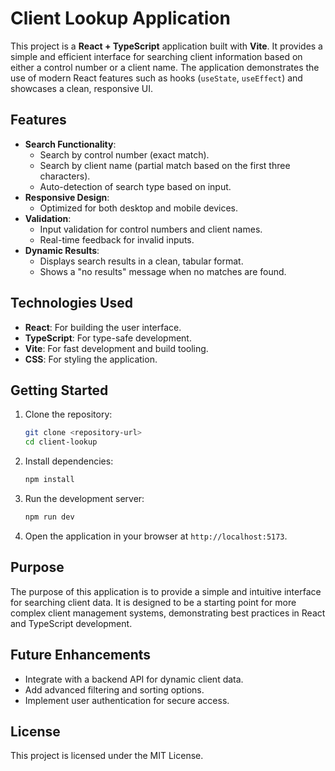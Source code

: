 # Client Lookup Application

This project is a **React + TypeScript** application built with **Vite**. It provides a simple and efficient interface for searching client information based on either a control number or a client name. The application demonstrates the use of modern React features such as hooks (`useState`, `useEffect`) and showcases a clean, responsive UI.

## Features

- **Search Functionality**:
  - Search by control number (exact match).
  - Search by client name (partial match based on the first three characters).
  - Auto-detection of search type based on input.
- **Responsive Design**:
  - Optimized for both desktop and mobile devices.
- **Validation**:
  - Input validation for control numbers and client names.
  - Real-time feedback for invalid inputs.
- **Dynamic Results**:
  - Displays search results in a clean, tabular format.
  - Shows a "no results" message when no matches are found.

## Technologies Used

- **React**: For building the user interface.
- **TypeScript**: For type-safe development.
- **Vite**: For fast development and build tooling.
- **CSS**: For styling the application.

## Getting Started

1. Clone the repository:
   ```bash
   git clone <repository-url>
   cd client-lookup
   ```

2. Install dependencies:
   ```bash
   npm install
   ```

3. Run the development server:
   ```bash
   npm run dev
   ```

4. Open the application in your browser at `http://localhost:5173`.

## Purpose

The purpose of this application is to provide a simple and intuitive interface for searching client data. It is designed to be a starting point for more complex client management systems, demonstrating best practices in React and TypeScript development.

## Future Enhancements

- Integrate with a backend API for dynamic client data.
- Add advanced filtering and sorting options.
- Implement user authentication for secure access.

## License

This project is licensed under the MIT License.